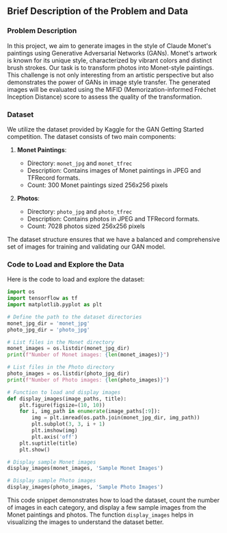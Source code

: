 ## Brief Description of the Problem and Data 

### Problem Description

In this project, we aim to generate images in the style of Claude Monet's paintings using Generative Adversarial Networks (GANs). Monet's artwork is known for its unique style, characterized by vibrant colors and distinct brush strokes. Our task is to transform photos into Monet-style paintings. This challenge is not only interesting from an artistic perspective but also demonstrates the power of GANs in image style transfer. The generated images will be evaluated using the MiFID (Memorization-informed Fréchet Inception Distance) score to assess the quality of the transformation.

### Dataset

We utilize the dataset provided by Kaggle for the GAN Getting Started competition. The dataset consists of two main components:

1. **Monet Paintings**:
   - Directory: `monet_jpg` and `monet_tfrec`
   - Description: Contains images of Monet paintings in JPEG and TFRecord formats.
   - Count: 300 Monet paintings sized 256x256 pixels

2. **Photos**:
   - Directory: `photo_jpg` and `photo_tfrec`
   - Description: Contains photos in JPEG and TFRecord formats.
   - Count: 7028 photos sized 256x256 pixels

The dataset structure ensures that we have a balanced and comprehensive set of images for training and validating our GAN model.

### Code to Load and Explore the Data

Here is the code to load and explore the dataset:

```python
import os
import tensorflow as tf
import matplotlib.pyplot as plt

# Define the path to the dataset directories
monet_jpg_dir = 'monet_jpg'
photo_jpg_dir = 'photo_jpg'

# List files in the Monet directory
monet_images = os.listdir(monet_jpg_dir)
print(f"Number of Monet images: {len(monet_images)}")

# List files in the Photo directory
photo_images = os.listdir(photo_jpg_dir)
print(f"Number of Photo images: {len(photo_images)}")

# Function to load and display images
def display_images(image_paths, title):
    plt.figure(figsize=(10, 10))
    for i, img_path in enumerate(image_paths[:9]):
        img = plt.imread(os.path.join(monet_jpg_dir, img_path))
        plt.subplot(3, 3, i + 1)
        plt.imshow(img)
        plt.axis('off')
    plt.suptitle(title)
    plt.show()

# Display sample Monet images
display_images(monet_images, 'Sample Monet Images')

# Display sample Photo images
display_images(photo_images, 'Sample Photo Images')
```

This code snippet demonstrates how to load the dataset, count the number of images in each category, and display a few sample images from the Monet paintings and photos. The function `display_images` helps in visualizing the images to understand the dataset better.

